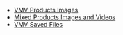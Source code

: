 - [VMV Products Images](https://web.yammer.com/main/org/vmvgroup.com/threads/eyJfdHlwZSI6IlRocmVhZCIsImlkIjoiMjIyNzA1MzI4Mjg0NDY3MiJ9?trk_copy_link=V2)
- [Mixed Products Images and Videos](https://web.yammer.com/main/org/vmvgroup.com/threads/eyJfdHlwZSI6IlRocmVhZCIsImlkIjoiMTYwNjUwMTQ3ODY5NDkxMiJ9?trk_copy_link=V1)
- [VMV Saved Files](file:///C:/Users/kenn0/Documents/VMV)
